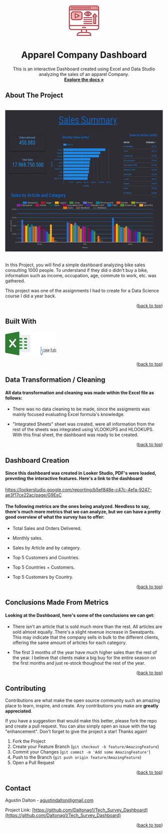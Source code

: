 <!-- PROJECT LOGO -->
<br />
<div align="center">
  <a href="https://github.com/github_username/repo_name">
    <img src="images/monitor.png" alt="Logo" width="100" height="100">
  </a>

<h1 align="center">Apparel Company Dashboard</h1>

  <p align="center">
    This is an interactive Dashboard created using Excel and Data Studio analyzing the sales of an apparel Company.
    <br />
    <a href="https://github.com/Daltonag1/Tech_Survey_Dashboard"><strong>Explore the docs »</strong></a>

  </p>
</div>



<!-- ABOUT THE PROJECT -->
## About The Project
<br />
<div align="center">
<img src="images/Screenshot.png" alt="Logo" width="800" height="450">
</div>
<br />
<p align="left">In this Project, you will find a simple dashboard analyzing bike sales consulting 1000 people. To understand if they did o didn't buy a bike, information such as income, occupation, age, commute to work, etc. was gathered.

This project was one of the assignments I had to create for a Data Science course I did a year back.
</p>

<p align="right">(<a href="#readme-top">back to top</a>)</p>



## Built With

<img src="images/Excel.png" alt="Logo" width="80" height="80">
<img src="images/looker-studio-logo.jpg" alt="Logo1" width="80" height="80">

<p align="right">(<a href="#readme-top">back to top</a>)</p>



<!-- GETTING STARTED -->
## Data Transformation / Cleaning
#### All data transformation and cleaning was made within the Excel file as follows:

- There was no data cleaning to be made, since the assigments was mainly focused evaluating Excel formula's knowledge.

- "Integrated Sheets" sheet was created, were all information from the rest of the sheets was integrated using VLOOKUPS and HLOOKUPS. With this final sheet, the dashboard was ready to be created.


<p align="right">(<a href="#readme-top">back to top</a>)</p>

## Dashboard Creation

#### Since this dashboard was created in Looker Studio, PDF's were loaded, prevnting the interactive features. Here's a link to the dashboard

https://lookerstudio.google.com/reporting/b5ef848e-c47c-4efa-9247-ae3f17ce22ac/page/G9EsC

#### The following metrics are the ones being analyzed. Needless to say, there's much more metrics that we can analyze, but we can have a pretty good overview of what the survey has to offer:

- Total Sales and Orders Delivered.

- Monthly sales.

- Sales by Article and by category.

- Top 5 Customers and Countries.

- Top 5 Countries + Customers.

- Top 5 Customers by Country.


<p align="right">(<a href="#readme-top">back to top</a>)</p>

## Conclusions Made From Metrics
#### Looking at the Dashboard, here's some of the conclusions we can get:

- There isn't an article that is sold much more than the rest. All articles are sold almost equally. There's a slight revenue increase in Sweatpants. This may indicate that the company sells in bulk to the different clients, offering the same amount of articles for each category.

- The first 3 months of the year have much higher sales than the rest of the year. I believe that clients make a big buy for the entire season on the first months and just re-stock thoughout the rest of the year.


<p align="right">(<a href="#readme-top">back to top</a>)</p>

<!-- CONTRIBUTING -->
## Contributing

Contributions are what make the open source community such an amazing place to learn, inspire, and create. Any contributions you make are **greatly appreciated**.

If you have a suggestion that would make this better, please fork the repo and create a pull request. You can also simply open an issue with the tag "enhancement".
Don't forget to give the project a star! Thanks again!

1. Fork the Project
2. Create your Feature Branch (`git checkout -b feature/AmazingFeature`)
3. Commit your Changes (`git commit -m 'Add some AmazingFeature'`)
4. Push to the Branch (`git push origin feature/AmazingFeature`)
5. Open a Pull Request

<p align="right">(<a href="#readme-top">back to top</a>)</p>




<!-- CONTACT -->
## Contact

Agustin Dalton - agustindalton@gmail.com

Project Link: [https://github.com/Daltonag1/Tech_Survey_Dashboard](https://github.com/Daltonag1/Tech_Survey_Dashboard)

<p align="right">(<a href="#readme-top">back to top</a>)</p>

